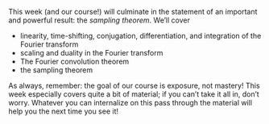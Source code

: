 This week (and our course!) will culminate in the statement of an important and powerful result: the _sampling theorem_. We’ll cover

*   linearity, time-shifting, conjugation, differentiation, and integration of the Fourier transform
*   scaling and duality in the Fourier transform
*   The Fourier convolution theorem
*   the sampling theorem

As always, remember: the goal of our course is exposure, not mastery! This week especially covers quite a bit of material; if you can’t take it all in, don’t worry. Whatever you can internalize on this pass through the material will help you the next time you see it!